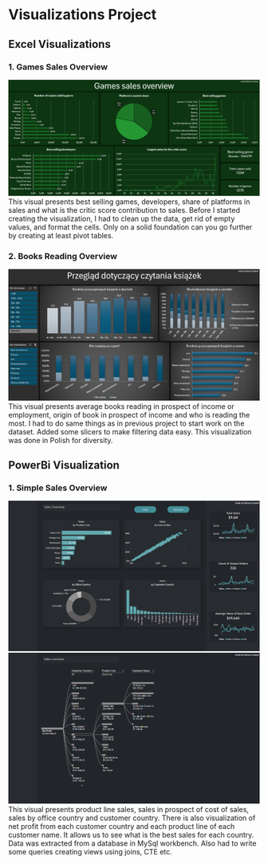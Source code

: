 # Visualizations Project
## Excel Visualizations
### 1. Games Sales Overview
![Games Sales Overview](Images/Games_sales_overview.png)
This visual presents best selling games, developers, share of platforms in sales and what is the critic score contribution to sales. Before I started creating the visualization, I had to clean up the data, get rid of empty values, and format the cells. Only on a solid foundation can you go further by creating at least pivot tables. 

### 2. Books Reading Overview
![Books Reading Overview](Images/Reading_books_overview.png)
This visual presents average books reading in prospect of income or employment, origin of book in prospect of income and who is reading the most. I had to do same things as in previous project to start work on the dataset. Added some slicers to make filtering data easy. This visualization was done in Polish for diversity.

## PowerBi Visualization
### 1. Simple Sales Overview
![Books Reading Overview](Images/Sales_overview1.png)
![Books Reading Overview](Images/Sales_overview2.png)
This visual presents product line sales, sales in prospect of cost of sales, sales by office country and customer country. There is also visualization of net profit from each
customer country and each product line of each customer name. It allows us to see what is the best sales for each country. Data was extracted from a database in MySql workbench.
Also had to write some queries creating views using joins, CTE etc.




